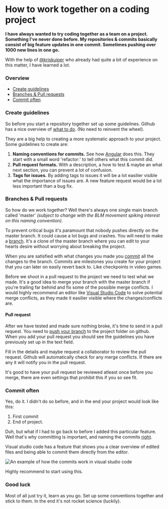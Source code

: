 # How to work together on a coding project

**I have always wanted to try coding together as a team on a project. Something I've never done before. My repositories & commits basically consist of big feature updates in one commit. Sometimes pushing over 1000 new lines in one go.**

With the help of [@kriskuiper](https://github.com/kriskuiper) who already had quite a bit of experience on this matter, I have learned a lot. 

### Overview
- [Create guidelines](#create-guidelines)
- [Branches & Pull requests](#branches--pull-requests)
- [Commit often](#commit-often)

### Create guidelines
So before you start a repository together set up some guidelines. Github has a nice overview of [what to do](https://help.github.com/en/github/building-a-strong-community/setting-guidelines-for-repository-contributors). (No need to reinvent the wheel).

They are a big help to creating a more systematic approach to your project. Some guidelines to create are:
1. **Naming conventions for commits.** See how [Angular](https://github.com/angular/angular/commits/master) does this. They start with a small word 'refactor:' to tell others what this commit did.
2. **Pull request formats.** With a description, a how to test & maybe an what next section, you can prevent a lot of confusion.
3. **Tags for issues.** By adding tags to issues it will be a lot easilier visible what the importance of issues are. A new feature request would be a lot less important than a bug fix.

### Branches & Pull requests
So how do we work together? Well there's always one single main branch called 'master' _(subject to change with the BLM movement spiking interest on this naming convention)_.

To prevent critical bugs it's paramount that nobody pushes directly on the master branch. It could cause a lot bugs and crashes. You will need to make a [branch](https://help.github.com/en/github/collaborating-with-issues-and-pull-requests/about-branches). It's a clone of the master branch where you can edit to your hearts desire without worrying about breaking the project. 

When you are satisfied with what changes you made you [commit](https://developer.github.com/v3/git/commits/) all the changes to the branch. Commits are milestones you create for your project that you can later on easily revert back to. Like checkpoints in video games. 

Before we shoot in a pull request to the project we need to test what we made. It's a good idea to merge your branch with the master branch if you're trailing far behind and fix some of the possible merge conflicts. I would highly recommend an editor like [Visual Studio Code](https://code.visualstudio.com/) to solve potential merge conflicts, as they made it easilier visible where the changes/conflicts are.

#### Pull request
After we have tested and made sure nothing broke, it's time to send in a pull request. 
You need to [push your branch](https://forum.freecodecamp.org/t/push-a-new-local-branch-to-a-remote-git-repository-and-track-it-too/13222) to the project folder on github. When you add your pull request you should see the guidelines you have previously set up in the text field.

Fill in the details and maybe request a collaborator to review the pull request. Github will automatically check for any merge conflicts. If there are any it will notify you in the pull request.

It's good to have your pull request be reviewed atleast once before you merge, there are even settings that prohibit this if you so see fit.

### Commit often
Yes, do it. I didn't do so before, and in the end your project would look like this:
1. First commit
2. End of project.

Duh, but what if I had to go back to before I added this particular feature. Well that's why committing is important, and naming the commits [right](https://chris.beams.io/posts/git-commit/). 

Visual studio code has a feature that shows you a clear overview of edited files and being able to commit them directly from the editor.

![An example of how the commits work in visual studio code](https://www.datocms-assets.com/30893/1593616987-git-commit.png)

Highly recommend to start using this.

### Good luck
Most of all just try it, learn as you go. Set up some conventions together and stick to them. In the end it's not rocket science (luckily). 

